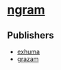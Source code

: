 # [ngram](https://pypi.org/project/ngram)



## Publishers
- [exhuma](https://pypi.org/user/exhuma)
- [grazam](https://pypi.org/user/grazam)

